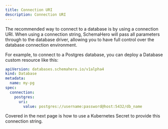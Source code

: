 ```yaml
---
title: Connection URI
description: Connection URI
---
```


The recommended way to connect to a database is by using a connection URI. When using a connection string, SchemaHero will pass all parameters through to the database driver, allowing you to have full control over the database connection environment.

For example, to connect to a Postgres database, you can deploy a Database custom resource like this:

```yaml
apiVersion: databases.schemahero.io/v1alpha4
kind: Database
metadata:
  name: my-pg
spec:
  connection:
    postgres:
      uri:
        value: postgres://username:password@host:5432/db_name
```

Covered in the next page is how to use a Kubernetes Secret to provide this connection string.

